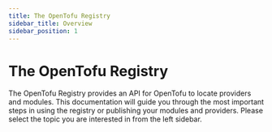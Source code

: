 ```yaml
---
title: The OpenTofu Registry
sidebar_title: Overview
sidebar_position: 1
---
```


# The OpenTofu Registry

The OpenTofu Registry provides an API for OpenTofu to locate providers and modules. This documentation will guide you through the most important steps in using the registry or publishing your modules and providers. Please select the topic you are interested in from the left sidebar.
